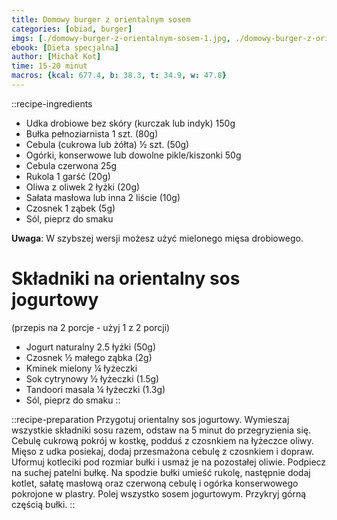 ```yaml
---
title: Domowy burger z orientalnym sosem
categories: [obiad, burger]
imgs: [./domowy-burger-z-orientalnym-sosem-1.jpg, ./domowy-burger-z-orientalnym-sosem-2.jpg]
ebook: [Dieta specjalna]
author: [Michał Kot]
time: 15-20 minut
macros: {kcal: 677.4, b: 38.3, t: 34.9, w: 47.8}
---
```


::recipe-ingredients
- Udka drobiowe bez skóry (kurczak lub indyk) 150g
- Bułka pełnoziarnista 1 szt. (80g)
- Cebula (cukrowa lub żółta) ½ szt. (50g)
- Ogórki, konserwowe lub dowolne pikle/kiszonki 50g
- Cebula czerwona 25g
- Rukola 1 garść (20g)
- Oliwa z oliwek 2 łyżki (20g)
- Sałata masłowa lub inna 2 liście (10g)
- Czosnek 1 ząbek (5g)
- Sól, pieprz do smaku

**Uwaga**: W szybszej wersji możesz użyć mielonego mięsa drobiowego.

# Składniki na orientalny sos jogurtowy
(przepis na 2 porcje - użyj 1 z 2 porcji)
- Jogurt naturalny 2.5 łyżki (50g)
- Czosnek ½ małego ząbka (2g)
- Kminek mielony ¼ łyżeczki
- Sok cytrynowy ½ łyżeczki (1.5g)
- Tandoori masala ¼ łyżeczki (1.3g)
- Sól, pieprz do smaku
::

::recipe-preparation
Przygotuj orientalny sos jogurtowy. Wymieszaj wszystkie składniki sosu razem, odstaw na 5 minut do przegryzienia się. Cebulę cukrową pokrój w kostkę, podduś z czosnkiem na łyżeczce oliwy. Mięso z udka posiekaj, dodaj przesmażona cebulę z czosnkiem i dopraw. Uformuj kotleciki pod rozmiar bułki i usmaż je na pozostałej oliwie. Podpiecz na suchej patelni bułkę. Na spodzie bułki umieść rukolę, następnie dodaj kotlet, sałatę masłową oraz czerwoną cebulę i ogórka konserwowego pokrojone w plastry. Polej wszystko sosem jogurtowym. Przykryj górną częścią bułki.
::